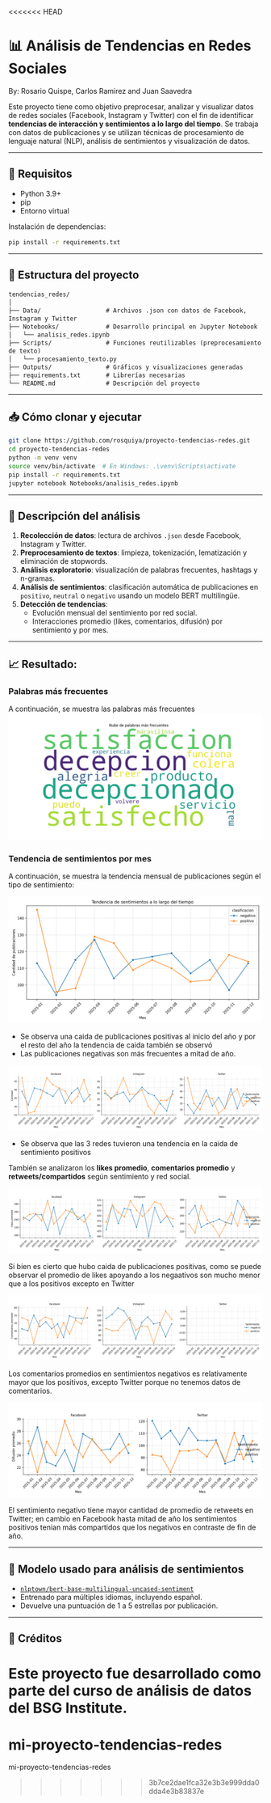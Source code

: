 <<<<<<< HEAD
# 📊 Análisis de Tendencias en Redes Sociales

By: Rosario Quispe, Carlos Ramirez and Juan Saavedra

Este proyecto tiene como objetivo preprocesar, analizar y visualizar datos de redes sociales (Facebook, Instagram y Twitter) con el fin de identificar **tendencias de interacción y sentimientos a lo largo del tiempo**. Se trabaja con datos de publicaciones y se utilizan técnicas de procesamiento de lenguaje natural (NLP), análisis de sentimientos y visualización de datos.

---

## 🔧 Requisitos

- Python 3.9+
- pip
- Entorno virtual 

Instalación de dependencias:

```bash
pip install -r requirements.txt
```

---

## 📁 Estructura del proyecto

```
tendencias_redes/
│
├── Data/                  # Archivos .json con datos de Facebook, Instagram y Twitter
├── Notebooks/             # Desarrollo principal en Jupyter Notebook
│   └── analisis_redes.ipynb
├── Scripts/               # Funciones reutilizables (preprocesamiento de texto)
│   └── procesamiento_texto.py
├── Outputs/               # Gráficos y visualizaciones generadas
├── requirements.txt       # Librerías necesarias
└── README.md              # Descripción del proyecto
```

---

## 📥 Cómo clonar y ejecutar

```bash
git clone https://github.com/rosquiya/proyecto-tendencias-redes.git
cd proyecto-tendencias-redes
python -m venv venv
source venv/bin/activate  # En Windows: .\venv\Scripts\activate
pip install -r requirements.txt
jupyter notebook Notebooks/analisis_redes.ipynb
```

---

## 🔎 Descripción del análisis

1. **Recolección de datos**: lectura de archivos `.json` desde Facebook, Instagram y Twitter.
2. **Preprocesamiento de textos**: limpieza, tokenización, lematización y eliminación de stopwords.
3. **Análisis exploratorio**: visualización de palabras frecuentes, hashtags y n-gramas.
4. **Análisis de sentimientos**: clasificación automática de publicaciones en `positivo`, `neutral` o `negativo` usando un modelo BERT multilingüe.
5. **Detección de tendencias**:
   - Evolución mensual del sentimiento por red social.
   - Interacciones promedio (likes, comentarios, difusión) por sentimiento y por mes.

---

## 📈 Resultado: 
### Palabras más frecuentes
A continuación, se muestra las palabras más frecuentes 
![Palabras más frecuentes](./Outputs/wordcloud_palabras.png)

### Tendencia de sentimientos por mes

A continuación, se muestra la tendencia mensual de publicaciones según el tipo de sentimiento:

![Tendencia mensual de sentimientos](./Outputs/tendencia_sentimientos_mensual.png)

- Se observa una caida de  publicaciones positivas al inicio del año y por el resto del año la tendencia de caida también se observó
- Las publicaciones negativas son más frecuentes a mitad de año.

![Tendencia mensual de sentimientos por red social ](./Outputs/tendencia_sentimientos_por_red.png)

- Se observa que las 3 redes tuvieron una tendencia en la caida de sentimiento positivos 

También se analizaron los **likes promedio**, **comentarios promedio** y **retweets/compartidos** según sentimiento y red social.

![Tendencia mensual de likes promedio por sentimiento y red social](./Outputs/likes_promedio_por_red_y_sentimiento.png)

Si bien es cierto que hubo caida de publicaciones positivas, como se puede observar el promedio de likes apoyando a los negaativos son mucho menor que a los positivos excepto en Twitter


![Tendencia mensual de comentarios  promedio por sentimiento y red social](./Outputs/comentarios_promedio_por_red_y_sentimiento.png)

Los comentarios promedios en sentimientos negativos es relativamente mayor que los positivos, excepto Twitter porque no tenemos datos de comentarios. 

![Tendencia mensual de retweets/compartidos  promedio por sentimiento y red social](./Outputs/difusion_promedio_por_red_y_sentimiento.png)

El sentimiento negativo tiene mayor cantidad de promedio de retweets en Twitter; en cambio en Facebook hasta mitad de año los sentimientos positivos tenian más compartidos que los negativos en contraste de fin de año. 

---

## 🧠 Modelo usado para análisis de sentimientos

- [`nlptown/bert-base-multilingual-uncased-sentiment`](https://huggingface.co/nlptown/bert-base-multilingual-uncased-sentiment)
- Entrenado para múltiples idiomas, incluyendo español.
- Devuelve una puntuación de 1 a 5 estrellas por publicación.

---

## 📌 Créditos

Este proyecto fue desarrollado como parte del curso de análisis de datos del BSG Institute.
=======
# mi-proyecto-tendencias-redes
mi-proyecto-tendencias-redes
>>>>>>> 3b7ce2dae1fca32e3b3e999dda0dda4e3b83837e
